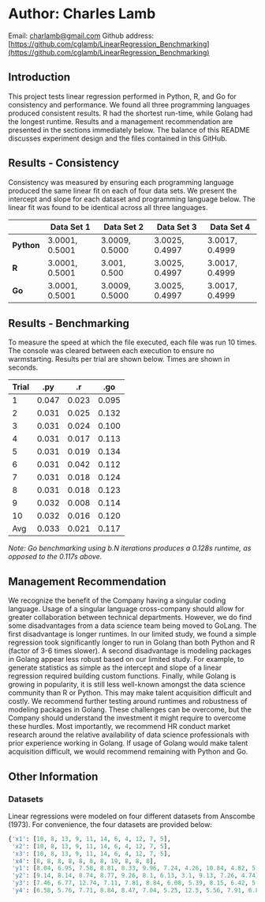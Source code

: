 # Author: Charles Lamb
Email: charlamb@gmail.com
Github address: [https://github.com/cglamb/LinearRegression_Benchmarking](https://github.com/cglamb/LinearRegression_Benchmarking)

## Introduction
This project tests linear regression performed in Python, R, and Go for consistency and performance. We found all three programming languages produced consistent results. R had the shortest run-time, while Golang had the longest runtime. Results and a management recommendation are presented in the sections immediately below. The balance of this README discusses experiment design and the files contained in this GitHub.

## Results - Consistency
Consistency was measured by ensuring each programming language produced the same linear fit on each of four data sets. We present the intercept and slope for each dataset and programming language below. The linear fit was found to be identical across all three languages.

|                | Data Set 1        | Data Set 2        | Data Set 3        | Data Set 4        |
| -------------- | ----------------- | ----------------- | ----------------- | ----------------- |
| **Python**     | 3.0001, 0.5001     | 3.0009, 0.5000     | 3.0025, 0.4997     | 3.0017, 0.4999     |
| **R**          | 3.0001, 0.5001     | 3.001, 0.500       | 3.0025, 0.4997     | 3.0017, 0.4999     |
| **Go**         | 3.0001, 0.5001     | 3.0009, 0.5000     | 3.0025, 0.4997     | 3.0017, 0.4999     |

## Results - Benchmarking
To measure the speed at which the file executed, each file was run 10 times. The console was cleared between each execution to ensure no warmstarting. Results per trial are shown below. Times are shown in seconds.

| Trial | .py  | .r   | .go  |
| ----- | ---- | ---- | ---- |
| 1     | 0.047| 0.023| 0.095|
| 2     | 0.031| 0.025| 0.132|
| 3     | 0.031| 0.024| 0.100|
| 4     | 0.031| 0.017| 0.113|
| 5     | 0.031| 0.019| 0.134|
| 6     | 0.031| 0.042| 0.112|
| 7     | 0.031| 0.018| 0.124|
| 8     | 0.031| 0.018| 0.123|
| 9     | 0.032| 0.008| 0.114|
| 10    | 0.032| 0.016| 0.120|
| Avg   | 0.033| 0.021| 0.117|

*Note: Go benchmarking using b.N iterations produces a 0.128s runtime, as opposed to the 0.117s above.*

## Management Recommendation
We recognize the benefit of the Company having a singular coding language. Usage of a singular language cross-company should allow for greater collaboration between technical departments. However, we do find some disadvantages from a data science team being moved to GoLang. The first disadvantage is longer runtimes. In our limited study, we found a simple regression took significantly longer to run in Golang than both Python and R (factor of 3-6 times slower). A second disadvantage is modeling packages in Golang appear less robust based on our limited study. For example, to generate statistics as simple as the intercept and slope of a linear regression required building custom functions. Finally, while Golang is growing in popularity, it is still less well-known amongst the data science community than R or Python. This may make talent acquisition difficult and costly. We recommend further testing around runtimes and robustness of modeling packages in Golang. These challenges can be overcome, but the Company should understand the investment it might require to overcome these hurdles. Most importantly, we recommend HR conduct market research around the relative availability of data science professionals with prior experience working in Golang. If usage of Golang would make talent acquisition difficult, we would recommend remaining with Python and Go.

## Other Information

### Datasets
Linear regressions were modeled on four different datasets from Anscombe (1973). For convenience, the four datasets are provided below:

```python
{'x1': [10, 8, 13, 9, 11, 14, 6, 4, 12, 7, 5],
 'x2': [10, 8, 13, 9, 11, 14, 6, 4, 12, 7, 5],
 'x3': [10, 8, 13, 9, 11, 14, 6, 4, 12, 7, 5],
 'x4': [8, 8, 8, 8, 8, 8, 8, 19, 8, 8, 8],
 'y1': [8.04, 6.95, 7.58, 8.81, 8.33, 9.96, 7.24, 4.26, 10.84, 4.82, 5.68],
 'y2': [9.14, 8.14, 8.74, 8.77, 9.26, 8.1, 6.13, 3.1, 9.13, 7.26, 4.74],
 'y3': [7.46, 6.77, 12.74, 7.11, 7.81, 8.84, 6.08, 5.39, 8.15, 6.42, 5.73],
 'y4': [6.58, 5.76, 7.71, 8.84, 8.47, 7.04, 5.25, 12.5, 5.56, 7.91, 6.89]}

